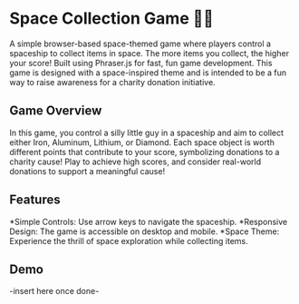 <h1><strong>Space Collection Game 🚀🌌</strong></h1>
<p>A simple browser-based space-themed game where players control a spaceship to collect items in space.
The more items you collect, the higher your score! Built using Phraser.js for fast, fun game development.
This game is designed with a space-inspired theme and is intended to be a fun way to raise awareness for a charity donation initiative.</p>

<h2><strong>Game Overview</strong></h2>
<p>In this game, you control a silly little guy in a spaceship and aim to collect either Iron, Aluminum, Lithium, or Diamond. Each space object is worth different points that contribute to your score, symbolizing donations to a charity cause! Play to achieve high scores, and consider real-world donations to support a meaningful cause! </p>

<h2><strong>Features</strong></h2>
*Simple Controls: Use arrow keys to navigate the spaceship.
*Responsive Design: The game is accessible on desktop and mobile.
*Space Theme: Experience the thrill of space exploration while collecting items.

<h2>Demo</h2>
-insert here once done-
